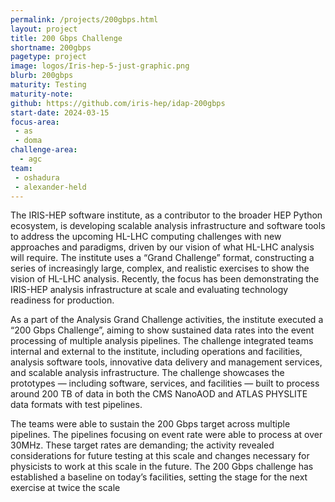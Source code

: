 ```yaml
---
permalink: /projects/200gbps.html
layout: project
title: 200 Gbps Challenge
shortname: 200gbps
pagetype: project
image: logos/Iris-hep-5-just-graphic.png
blurb: 200gbps
maturity: Testing
maturity-note:
github: https://github.com/iris-hep/idap-200gbps
start-date: 2024-03-15
focus-area:
 - as
 - doma
challenge-area:
  - agc
team:
 - oshadura
 - alexander-held
---
```


The IRIS-HEP software institute, as a contributor to the broader HEP Python ecosystem, is developing scalable analysis infrastructure and software tools to address the upcoming HL-LHC computing challenges with new approaches and paradigms, driven by our vision of what HL-LHC analysis will require. The institute uses a “Grand Challenge” format, constructing a series of increasingly large, complex, and realistic exercises to show the vision of HL-LHC analysis. Recently, the focus has been demonstrating the IRIS-HEP analysis infrastructure at scale and evaluating technology readiness for production.

As a part of the Analysis Grand Challenge activities, the institute executed a “200 Gbps Challenge”, aiming to show sustained data rates into the event processing of multiple analysis pipelines. The challenge integrated teams internal and external to the institute, including operations and facilities, analysis software tools, innovative data delivery and management services, and scalable analysis infrastructure. The challenge showcases the prototypes — including software, services, and facilities — built to process around 200 TB of data in both the CMS NanoAOD and ATLAS PHYSLITE data formats with test pipelines.

The teams were able to sustain the 200 Gbps target across multiple pipelines. The pipelines focusing on event rate were able to process at over 30MHz. These target rates are demanding; the activity revealed considerations for future testing at this scale and changes necessary for physicists to work at this scale in the future. The 200 Gbps challenge has established a baseline on today’s facilities, setting the stage for the next exercise at twice the scale
